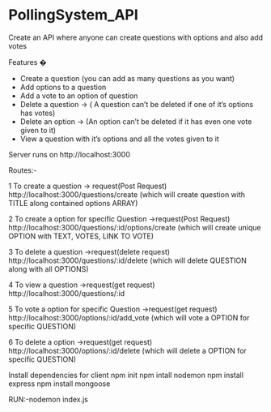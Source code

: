 # PollingSystem_API
Create an API where anyone can create questions with options and also add votes 


Features �
- Create a question (you can add as many questions as you want) 
- Add options to a question 
- Add a vote to an option of question
- Delete a question → ( A question can’t be deleted if one of it’s options has votes)
- Delete an option → (An option can’t be deleted if it has even one vote given to it)
- View a question with it’s options and all the votes given to it

Server runs on http://localhost:3000

Routes:-

1 To create a question
-> request(Post Request) http://localhost:3000/questions/create
(which will create question with TITLE along contained options ARRAY)

2 To create a option for specific Question
->request(Post Request) http://localhost:3000/questions/:id/options/create
(which will create unique OPTION with TEXT, VOTES, LINK TO VOTE)

3 To delete a question
->request(delete request) http://localhost:3000/questions/:id/delete
(which will delete QUESTION along with all OPTIONS)

4 To view a question
->request(get request) http://localhost:3000/questions/:id

5 To vote a option for specific Question
->request(get request) http://localhost:3000/options/:id/add_vote
(which will vote a OPTION for specific QUESTION)

6 To delete a option
->request(get request) http://localhost:3000/options/:id/delete
(which will delete a OPTION for specific QUESTION)



Install dependencies for client
npm init
npm intall nodemon
npm install express
npm install mongoose


RUN:-nodemon index.js
